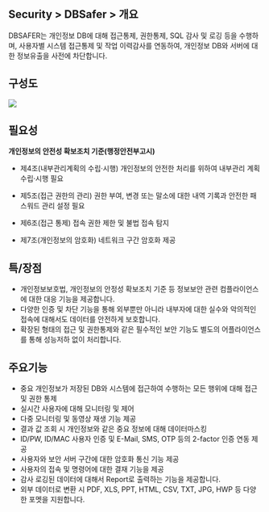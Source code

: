 ## Security > DBSafer > 개요

DBSAFER는 개인정보 DB에 대해 접근통제, 권한통제, SQL 감사 및 로깅 등을 수행하며, 사용자별 시스템 접근통제 및 작업 이력감사를 연동하여, 개인정보 DB와 서버에 대한 정보유출을 사전에 차단합니다.


## 구성도

![](https://static.toastoven.net/prod_dbsafer/dbsafer_01_201812.png)

## 필요성

**개인정보의 안전성 확보조치 기준(행정안전부고시)**

  - 제4조(내부관리계획의 수립·시행) 개인정보의 안전한 처리를 위하여 내부관리 계획 수립·시행 필요

  - 제5조(접근 권한의 관리) 권한 부여, 변경 또는 말소에 대한 내역 기록과 안전한 패스워드 관리 설정 필요

  - 제6조(접근 통제) 접속 권한 제한 및 불법 접속 탐지

  - 제7조(개인정보의 암호화) 네트워크 구간 암호화 제공



## 특/장점

 - 개인정보보호법, 개인정보의 안정성 확보조치 기준 등 정보보안 관련 컴플라이언스에 대한 대응 기능을 제공합니다.
 - 다양한 인증 및 차단 기능을 통해 외부뿐만 아니라 내부자에 대한 실수와 악의적인 접속에 대해서도 데이터를 안전하게 보호합니다.
 - 확장된 형태의 접근 및 권한통제와 같은 필수적인 보안 기능도 별도의 어플라이언스를 통해 성능저하 없이 처리합니다.

## 주요기능

  - 중요 개인정보가 저장된 DB와 시스템에 접근하여 수행하는 모든 행위에 대해 접근 및 권한 통제
  - 실시간 사용자에 대해 모니터링 및 제어
  - 다중 모니터링 및 동영상 재생 기능 제공
  - 결과 값 조회 시 개인정보와 같은 중요 정보에 대해 데이터마스킹
  - ID/PW, ID/MAC 사용자 인증 및 E-Mail, SMS, OTP 등의 2-factor 인증 연동 제공
  - 사용자와 보안 서버 구간에 대한 암호화 통신 기능 제공
  - 사용자의 접속 및 명령어에 대한 결재 기능을 제공
  - 감사 로깅된 데이터에 대해서 Report로 출력하는 기능을 제공합니다.
  - 외부 데이터로 변환 시 PDF, XLS, PPT, HTML, CSV, TXT, JPG, HWP 등 다양한 포멧을 지원합니다.
